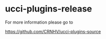 # ucci-plugins-release

For more information please go to 

https://github.com/CRNHV/ucci-plugins-source
